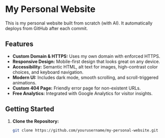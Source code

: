 # My Personal Website

This is my personal website built from scratch (with AI). It automatically deploys from GitHub after each commit.

## Features
- **Custom Domain & HTTPS:** Uses my own domain with enforced HTTPS.
- **Responsive Design:** Mobile-first design that looks great on any device.
- **Accessibility:** Semantic HTML, alt text for images, high-contrast color choices, and keyboard navigation.
- **Modern UI:** Includes dark mode, smooth scrolling, and scroll-triggered animations.
- **Custom 404 Page:** Friendly error page for non-existent URLs.
- **Free Analytics:** Integrated with Google Analytics for visitor insights.

## Getting Started

1. **Clone the Repository:**
   ```bash
   git clone https://github.com/yourusername/my-personal-website.git

